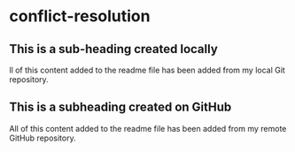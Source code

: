 # conflict-resolution

 ## This is a sub-heading created locally
 
 ll of this content added to the readme file has been added from my local Git repository.
  
## This is a subheading created on GitHub

  All of this content added to the readme file has been added from my remote GitHub repository.
